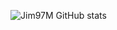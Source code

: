 ![Jim97M GitHub stats](https://github-readme-stats.vercel.app/api?username=Jim97M&show_icons=true&theme=radical)
